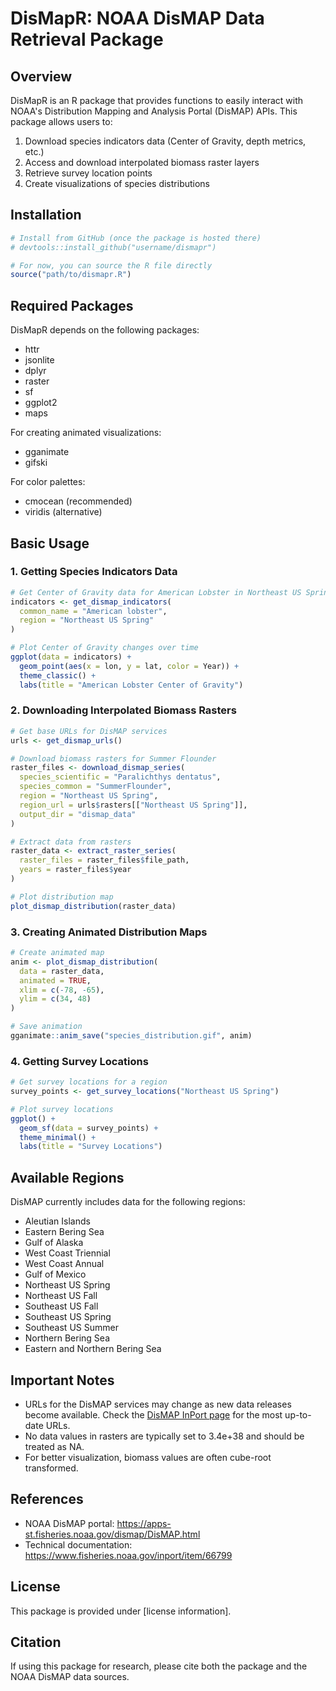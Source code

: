 # DisMapR: NOAA DisMAP Data Retrieval Package

## Overview

DisMapR is an R package that provides functions to easily interact with NOAA's Distribution Mapping and Analysis Portal (DisMAP) APIs. This package allows users to:

1. Download species indicators data (Center of Gravity, depth metrics, etc.)
2. Access and download interpolated biomass raster layers
3. Retrieve survey location points
4. Create visualizations of species distributions

## Installation

```r
# Install from GitHub (once the package is hosted there)
# devtools::install_github("username/dismapr")

# For now, you can source the R file directly
source("path/to/dismapr.R")
```

## Required Packages

DisMapR depends on the following packages:
- httr
- jsonlite
- dplyr
- raster
- sf
- ggplot2
- maps

For creating animated visualizations:
- gganimate
- gifski

For color palettes:
- cmocean (recommended)
- viridis (alternative)

## Basic Usage

### 1. Getting Species Indicators Data

```r
# Get Center of Gravity data for American Lobster in Northeast US Spring
indicators <- get_dismap_indicators(
  common_name = "American lobster", 
  region = "Northeast US Spring"
)

# Plot Center of Gravity changes over time
ggplot(data = indicators) + 
  geom_point(aes(x = lon, y = lat, color = Year)) +
  theme_classic() +  
  labs(title = "American Lobster Center of Gravity")
```

### 2. Downloading Interpolated Biomass Rasters

```r
# Get base URLs for DisMAP services
urls <- get_dismap_urls()

# Download biomass rasters for Summer Flounder
raster_files <- download_dismap_series(
  species_scientific = "Paralichthys dentatus",
  species_common = "SummerFlounder",
  region = "Northeast US Spring",
  region_url = urls$rasters[["Northeast US Spring"]],
  output_dir = "dismap_data"
)

# Extract data from rasters
raster_data <- extract_raster_series(
  raster_files = raster_files$file_path,
  years = raster_files$year
)

# Plot distribution map
plot_dismap_distribution(raster_data)
```

### 3. Creating Animated Distribution Maps

```r
# Create animated map
anim <- plot_dismap_distribution(
  data = raster_data,
  animated = TRUE,
  xlim = c(-78, -65),
  ylim = c(34, 48)
)

# Save animation
gganimate::anim_save("species_distribution.gif", anim)
```

### 4. Getting Survey Locations

```r
# Get survey locations for a region
survey_points <- get_survey_locations("Northeast US Spring")

# Plot survey locations
ggplot() +
  geom_sf(data = survey_points) +
  theme_minimal() +
  labs(title = "Survey Locations")
```

## Available Regions

DisMAP currently includes data for the following regions:
- Aleutian Islands
- Eastern Bering Sea
- Gulf of Alaska
- West Coast Triennial
- West Coast Annual
- Gulf of Mexico
- Northeast US Spring
- Northeast US Fall
- Southeast US Fall
- Southeast US Spring
- Southeast US Summer
- Northern Bering Sea
- Eastern and Northern Bering Sea

## Important Notes

- URLs for the DisMAP services may change as new data releases become available. Check the [DisMAP InPort page](https://www.fisheries.noaa.gov/inport/item/66799) for the most up-to-date URLs.
- No data values in rasters are typically set to 3.4e+38 and should be treated as NA.
- For better visualization, biomass values are often cube-root transformed.

## References

- NOAA DisMAP portal: https://apps-st.fisheries.noaa.gov/dismap/DisMAP.html
- Technical documentation: https://www.fisheries.noaa.gov/inport/item/66799

## License

This package is provided under [license information].

## Citation

If using this package for research, please cite both the package and the NOAA DisMAP data sources.
